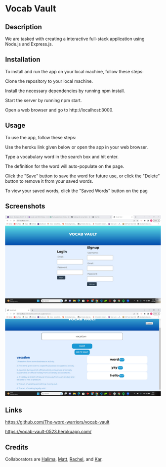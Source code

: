 # Vocab Vault

## Description

We are tasked with creating a interactive full-stack application using Node.js and Express.js.  

## Installation

To install and run the app on your local machine, follow these steps:

Clone the repository to your local machine.

Install the necessary dependencies by running npm install.

Start the server by running npm start.

Open a web browser and go to http://localhost:3000.

## Usage

To use the app, follow these steps:

Use the heroku link given below or open the app in your web browser.

Type a vocabulary word in the search box and hit enter.

The definition for the word will auto-populate on the page.

Click the "Save" button to save the word for future use, or click the "Delete" button to remove it from your saved words.

To view your saved words, click the "Saved Words" button on the pag

## Screenshots

![these are screen shots of the project, this is the login and sign up page](./assets/vocab-vault-login.jpg)

![these are screen shots of project, this is the dashboard page](./assets/vocab-vault.jpg)

## Links
https://github.com/The-word-warriors/vocab-vault

https://vocab-vault-0523.herokuapp.com/

## Credits

Collaborators are [Halima](https://github.com/Halimaxo), [Matt](https://github.com/mattwagner28), [Rachel](https://github.com/rachelmcallister1), and [Kar](https://github.com/karsodhi).

